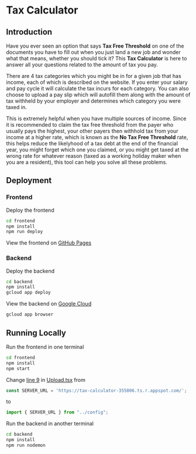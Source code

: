 # Tax Calculator

## Introduction

Have you ever seen an option that says **Tax Free Threshold** on one of the documents you have to fill out when you just land a new job and wonder what that means, whether you should tick it? This **Tax Calculator** is here to answer all your questions related to the amount of tax you pay.

There are 4 tax categories which you might be in for a given job that has income, each of which is described on the website. If you enter your salary and pay cycle it will calculate the tax incurs for each category. You can also choose to upload a pay slip which will autofill them along with the amount of tax withheld by your employer and determines which category you were taxed in.

This is extremely helpful when you have multiple sources of income. Since it is recommended to claim the tax free threshold from the payer who usually pays the highest, your other payers then withhold tax from your income at a higher rate, which is known as the **No Tax Free Threshold** rate, this helps reduce the likelyhood of a tax debt at the end of the financial year, you might forget which one you claimed, or you might get taxed at the wrong rate for whatever reason (taxed as a working holiday maker when you are a resident), this tool can help you solve all these problems.

## Deployment

### Frontend

Deploy the frontend

```bash
cd frontend
npm install
npm run deploy
```

View the frontend on [GitHub Pages](https://Kaiqi-Liang.github.io/Tax-Calculator)

### Backend

Deploy the backend

```bash
cd backend
npm install
gcloud app deploy
```

View the backend on [Google Cloud](https://tax-calculator-355806.ts.r.appspot.com)

```bash
gcloud app browser
```

## Running Locally

Run the frontend in one terminal

```bash
cd frontend
npm install
npm start
```

Change [line 9](https://github.com/Kaiqi-Liang/Tax-Calculator/blob/main/frontend/src/components/Upload.tsx#L5) in [Upload.tsx](frontend/src/components/Upload.tsx) from

```typescript
const SERVER_URL = 'https://tax-calculator-355806.ts.r.appspot.com/';
```

to

```typescript
import { SERVER_URL } from "../config";
```

Run the backend in another terminal

```bash
cd backend
npm install
npm run nodemon
```
